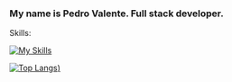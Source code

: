 ###                                                      My name is Pedro Valente. Full stack developer.

Skills:

[![My Skills](https://skillicons.dev/icons?i=html,css,js,nodejs,ts,express,nest,react,next,java,spring,php,laravel,docker,aws,mysql,postgres,mongodb,redis,prisma,graphql,webpack,cloudflare,electron,discordjs)](https://skillicons.dev)



[![Top Langs](https://github-readme-stats.vercel.app/api/top-langs/?username=HenriqueValente09&langs_count=10&size_weight=0.4&count_weight=0.4&hide=shell,html,procfile&langs_count=20))](https://github.com/anuraghazra/github-readme-stats)
<!--
**HenriqueValente09/HenriqueValente09** is a ✨ _special_ ✨ repository because its `README.md` (this file) appears on your GitHub profile.

Here are some ideas to get you started:

- 🔭 I’m currently working on ...
- 🌱 I’m currently learning ...
- 👯 I’m looking to collaborate on ...
- 🤔 I’m looking for help with ...
- 💬 Ask me about ...
- 📫 How to reach me: ...
- 😄 Pronouns: ...
- ⚡ Fun fact: ...
-->
